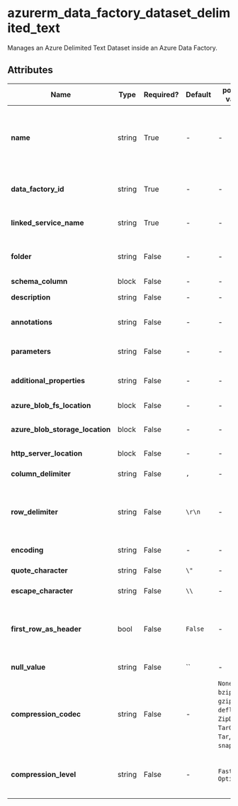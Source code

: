 # azurerm_data_factory_dataset_delimited_text

Manages an Azure Delimited Text Dataset inside an Azure Data Factory.

## Attributes

| Name | Type | Required? | Default  | possible values | Description |
| ---- | ---- | --------- | -------- | ----------- | ----------- |
| **name** | string | True | -  |  -  | Specifies the name of the Data Factory Dataset. Changing this forces a new resource to be created. Must be globally unique. See the [Microsoft documentation](https://docs.microsoft.com/azure/data-factory/naming-rules) for all restrictions. | 
| **data_factory_id** | string | True | -  |  -  | The Data Factory ID in which to associate the Linked Service with. Changing this forces a new resource. | 
| **linked_service_name** | string | True | -  |  -  | The Data Factory Linked Service name in which to associate the Dataset with. | 
| **folder** | string | False | -  |  -  | The folder that this Dataset is in. If not specified, the Dataset will appear at the root level. | 
| **schema_column** | block | False | -  |  -  | A `schema_column` block. | 
| **description** | string | False | -  |  -  | The description for the Data Factory Dataset. | 
| **annotations** | string | False | -  |  -  | List of tags that can be used for describing the Data Factory Dataset. | 
| **parameters** | string | False | -  |  -  | A map of parameters to associate with the Data Factory Dataset. | 
| **additional_properties** | string | False | -  |  -  | A map of additional properties to associate with the Data Factory Dataset. | 
| **azure_blob_fs_location** | block | False | -  |  -  | An `azure_blob_fs_location` block. | 
| **azure_blob_storage_location** | block | False | -  |  -  | An `azure_blob_storage_location` block. | 
| **http_server_location** | block | False | -  |  -  | A `http_server_location` block. | 
| **column_delimiter** | string | False | `,`  |  -  | The column delimiter. Defaults to `,`. | 
| **row_delimiter** | string | False | `\r\n`  |  -  | The row delimiter. Defaults to any of the following values on read: `\r\n`, `\r`, `\n`, and `\n` or `\r\n` on write by mapping data flow and Copy activity respectively. | 
| **encoding** | string | False | -  |  -  | The encoding format for the file. | 
| **quote_character** | string | False | `\"`  |  -  | The quote character. Defaults to `"`. | 
| **escape_character** | string | False | `\\`  |  -  | The escape character. Defaults to `\`. | 
| **first_row_as_header** | bool | False | `False`  |  -  | When used as input, treat the first row of data as headers. When used as output, write the headers into the output as the first row of data. Defaults to `false`. | 
| **null_value** | string | False | ``  |  -  | The null value string. Defaults to `""`. | 
| **compression_codec** | string | False | -  |  `None`, `bzip2`, `gzip`, `deflate`, `ZipDeflate`, `TarGzip`, `Tar`, `snappy`, `lz4`  | The compression codec used to read/write text files. Valid values are `None`, `bzip2`, `gzip`, `deflate`, `ZipDeflate`, `TarGzip`, `Tar`, `snappy` and `lz4`. Please note these values are case sensitive. | 
| **compression_level** | string | False | -  |  `Fastest`, `Optimal`  | The compression ratio for the Data Factory Dataset. Valid values are `Fastest` or `Optimal`. Please note these values are case sensitive. | 

